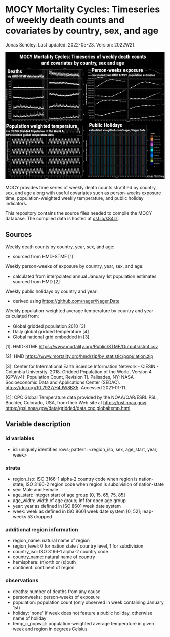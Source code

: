 # MOCY Mortality Cycles: Timeseries of weekly death counts and covariates by country, sex, and age

Jonas Schöley. Last updated: 2022-05-23. Version: 2022W21.

![](cover.png)

MOCY provides time series of weekly death counts stratified by country, sex, and age along with useful covariates such as person-weeks exposure time, population-weighted weekly temperature, and public holiday indicators.

This repository contains the source files needed to compile the MOCY database. The compiled data is hosted at [osf.io/k84rz](https://osf.io/k84rz/).

## Sources

Weekly death counts by country, year, sex, and age:

- sourced from HMD-STMF [1]

Weekly person-weeks of exposure by country, year, sex, and age:

- calculated from interpolated annual January 1st population estimates sourced from HMD [2]

Weekly public holidays by country and year:

- derived using <https://github.com/nager/Nager.Date>

Weekly population-weighted average temperature by country and year calculated from:

- Global gridded population 2010 [3]
- Daily global gridded temperature [4]
- Global national grid embedded in [3]

[1]: HMD-STMF https://www.mortality.org/Public/STMF/Outputs/stmf.csv

[2]: HMD https://www.mortality.org/hmd/zip/by_statistic/population.zip

[3]: Center for International Earth Science Information Network - CIESIN - Columbia University. 2018. Gridded Population of the World, Version 4 (GPWv4): Population Count, Revision 11. Palisades, NY: NASA Socioeconomic Data and Applications Center (SEDAC). https://doi.org/10.7927/H4JW8BX5. Accessed 2021-01-11.

[4]: CPC Global Temperature data provided by the NOAA/OAR/ESRL PSL, Boulder, Colorado, USA, from their Web site at https://psl.noaa.gov/. <https://psl.noaa.gov/data/gridded/data.cpc.globaltemp.html>

## Variable description

### id variables

- id:
  uniquely identifies rows;
  pattern: <region_iso, sex, age_start, year, week>

### strata

- region_iso:
  ISO 3166-1 alpha-2 country code when region is nation-state;
  ISO 3166-2 region code when region is subdivision of nation-state
- sex:
  Male and Female
- age_start:
  integer start of age group [0, 15, 65, 75, 85]
- age_width:
  width of age group; Inf for open age group
- year:
  year as defined in ISO 8601 week date system
- week:
  week as defined in ISO 8601 week date system [0, 52];
  leap-weeks 53 dropped

### additional region information

- region_name:
  natural name of region
- region_level:
  0 for nation state / country level, 1 for subdivision
- country_iso:
  ISO 3166-1 alpha-2 country code
- country_name:
  natural name of country
- hemisphere:
  (n)orth or (s)outh
- continent:
  continent of region

### observations

- deaths:
  number of deaths from any cause
- personweeks:
  person-weeks of exposure
- population:
  population count (only observed in week containing January 1st)
- holiday:
  'none' if week does not feature a public holiday, otherwise name
  of holiday
- temp_c_popwgt:
  population-weighted average temperature in given week and region
  in degrees Celsius
